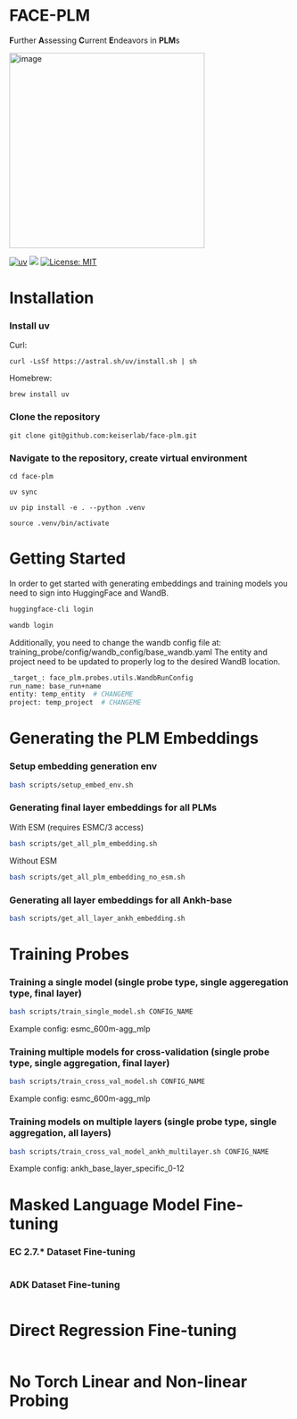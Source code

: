 # FACE-PLM
**F**urther **A**ssessing **C**urrent **E**ndeavors in **PLM**s

<img width="350" alt="image" src="https://github.com/user-attachments/assets/1493dc74-8eed-49b2-8792-d79dc870d008" />


[![uv](https://img.shields.io/endpoint?url=https://raw.githubusercontent.com/astral-sh/uv/main/assets/badge/v0.json)](https://github.com/astral-sh/uv)
[![](https://img.shields.io/badge/Python-3.9-blue.svg)](https://www.python.org/downloads/)
[![License: MIT](https://img.shields.io/badge/License-MIT-yellow.svg)](https://opensource.org/licenses/MIT)

# Installation

### Install uv

Curl:

    curl -LsSf https://astral.sh/uv/install.sh | sh

Homebrew:

    brew install uv

### Clone the repository

    git clone git@github.com:keiserlab/face-plm.git

### Navigate to the repository, create virtual environment

    cd face-plm

    uv sync

    uv pip install -e . --python .venv

    source .venv/bin/activate

# Getting Started

In order to get started with generating embeddings and training models you need to sign into HuggingFace and WandB.

```bash
huggingface-cli login
```
```bash
wandb login
```

Additionally, you need to change the wandb config file at: training_probe/config/wandb_config/base_wandb.yaml
The entity and project need to be updated to properly log to the desired WandB location.

```bash
_target_: face_plm.probes.utils.WandbRunConfig
run_name: base_run+name
entity: temp_entity  # CHANGEME
project: temp_project  # CHANGEME
```

# Generating the PLM Embeddings

### Setup embedding generation env
```bash
bash scripts/setup_embed_env.sh
```

### Generating final layer embeddings for all PLMs
With ESM (requires ESMC/3 access)
```bash
bash scripts/get_all_plm_embedding.sh
```
Without ESM
```bash
bash scripts/get_all_plm_embedding_no_esm.sh
```

### Generating all layer embeddings for all Ankh-base
```bash
bash scripts/get_all_layer_ankh_embedding.sh
```

# Training Probes
### Training a single model (single probe type, single aggeregation type, final layer)
```bash
bash scripts/train_single_model.sh CONFIG_NAME
```
Example config: esmc_600m-agg_mlp

### Training multiple models for cross-validation (single probe type, single aggregation, final layer)
```bash
bash scripts/train_cross_val_model.sh CONFIG_NAME
```
Example config: esmc_600m-agg_mlp

### Training models on multiple layers (single probe type, single aggregation, all layers)
```bash
bash scripts/train_cross_val_model_ankh_multilayer.sh CONFIG_NAME
```
Example config: ankh_base_layer_specific_0-12


# Masked Language Model Fine-tuning
### EC 2.7.* Dataset Fine-tuning
```bash

```
### ADK Dataset Fine-tuning
```bash

```

# Direct Regression Fine-tuning
```bash

```

# No Torch Linear and Non-linear Probing
```bash

```

